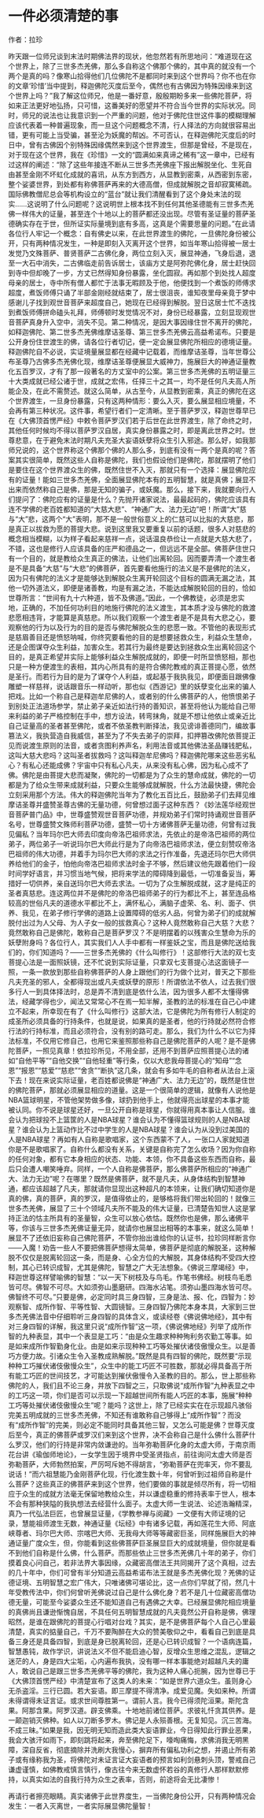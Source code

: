 # 一件必须清楚的事

作者：拉珍




昨天跟一位师兄谈到末法时期佛法界的现状，他忽然若有所思地问：“难道现在这个世界上，除了三世多杰羌佛，那么多自称这个佛那个佛的，其中真的就没有一个两个是真的吗？像寒山拾得他们几位佛陀不是都同时来到这个世界吗？你不也在你的文章‘珍惜’当中提到，释迦佛陀灭度后至今，偶然也有古佛因为特殊因缘来到这个世界上吗？”我了解这位师兄，他是一番好意，殷殷期盼多来一些佛陀菩萨，将如来正法更好地弘扬，只可惜，这番美好的愿望并不符合当今世界的实际状况。同时，师兄的说法也让我意识到一个严重的问题，他对于佛陀住世这件事的模糊理解应该代表着一种普遍现象，而一旦这个问题概念不清，行人择法的方向就很容易出错，更有可能上当受骗，甚至沦为妖魔的帮凶。不可否认，在释迦佛陀灭度后的时日中，曾有古佛因个别特殊因缘偶然来到这个世界渡生，但那是曾经，不是现在，对于现在这个世界，我在《珍惜》一文的“圆满如来真谛之稀有”这一章中，已经有过这样的阐述：“除了这些年接连不断从三世多杰羌佛座下报出解脱坐化、生死自由甚至金刚不坏虹化成就的喜讯，从东方到西方，从显教到密乘，从西密到东密，整个娑婆世界，到处都有称佛菩萨再来的大德高僧，但成就解脱之音却寂寞稀疏。国际佛教僧尼总会等机构设立的“蓝台”就让我们清醒看到了这个身处末法的现实……这说明了什么问题呢？这说明世上根本找不到任何其他圣德能有三世多杰羌佛一样伟大的证量，甚至连个十地以上的菩萨都还没出现。尽管有圣证量的菩萨圣德确实存在于世，但所证实际量境到底有多高，这真是个需要思量的问题。”在此请各位行人牢记一个概念：自有佛史以来，在此世界渡生的佛陀，一旦佛陀身份被公开，只有两种情况发生，一种是即刻入灭离开这个世界，如当年寒山拾得被一居士发觉乃文殊菩萨、普贤菩萨二古佛化身，两位立刻入灭，展显神通，飞身后退，退至一大石中消失，二古佛临走前告诉居士，该庙方丈是阿弥陀佛化身，居士赶快回到寺中但却晚了一步，方丈已然得知身份暴露，坐化圆寂。再如那个到处找人超度母亲的居士，寺中所有僧人都忙于法事无暇顾及于他，他便找到一个煮饭的师傅求超度，煮饭师傅只诵了半部金刚经就结束了，居士很沮丧，谁知夜里母亲竟于梦中感谢儿子找到观世音菩萨来超度自己，她现在已经得到解脱。翌日这居士忙不迭找到煮饭师傅拼命磕头礼拜，师傅顿时发觉情况不对，身份已经暴露，立刻显现观世音菩萨真身升入空中，消失不见。第二种情况，是因大事因缘住世不离开的佛陀，如释迦佛陀、第二世多杰羌佛维摩诘圣尊、第三世多杰羌佛云高益希诺布。只要是公开身份住世渡生的佛，请各位行者切记，便一定会展显佛陀所相应的德境证量。释迦佛陀自不必说，实证境量展显都在经藏中记载着，而维摩诘圣尊，当年世尊公布圣尊乃古佛多杰羌佛化现，维摩诘圣尊便展显大威神力，施展巨大的神通证量教化五百罗汉，才有了那一段著名的方丈室中的公案。第三世多杰羌佛的五明证量三十大类成就已经公诸于世，成就之宏伟，任择三十之其一，均不是任何凡夫高人所能企及，在此不需赘述。就这么简单，从古至今，从显教到密乘，真正的佛陀在这个世界渡生，一旦身份暴露，只有这两种情形：要么入灭，要么展显相应境量，不会再有第三种状况。这件事，希望行者们一定清晰。至于菩萨罗汉，释迦世尊早已在《大佛顶首愣严经》中敕令菩萨罗汉们若于后世在此世界渡生，除了命终之时，其他任何时候均不得以菩萨罗汉自居，真实身份暴露之时，即是离此世界之时。世尊悲意，在于避免末法时期凡夫充圣大妄语妖孽将众生引入邪途。那么好，如我那师兄说的，这个世界称这个佛那个佛的人那么多，到底有没有一两个是真的呢？答案其实很简单，既然这些人自称是佛陀，我们也假设他们是佛陀，那就摆明了他们是要住在这个世界渡众生的佛，既然住世不入灭，那就只有一个选择：展显佛陀应有的证量！能如三世多杰羌佛，全面展显佛陀本有的五明智慧，就是真佛；展显不出来而依然称自己是佛，那是无知的骗子，或妖魔。那么，接下来，我就要向行人们提问了：佛陀应有的证量是什么？先抛开诸家说法，最最起码的，佛陀应该具有连不学佛的老百姓都知道的“大慈大悲”、“神通广大、法力无边”吧！所谓“大”慈与“大”悲，这两个“大”表明，那不是一般世俗意义上的仁慈可以比拟的大慈悲，那是真正以拔救为愿的菩提大悲。说到这里我又要重复以前的话题，很多人对慈悲的概念相当模糊，以为样子看起来慈祥一点，说话温良恭俭让一点就是大慈大悲了，不错，这也是修行人应该具备的庄严和德品之一，但远远不是全部。佛菩萨住世只有一个目的，就是教给众生真正的佛法，让他们出离轮回。因而要弄清一个渡生者是不是具备“大慈”与“大悲”的佛菩萨，首先要看他施行的法义是不是佛陀的法义，因为只有佛陀的法义才是能够达到解脱众生离开轮回这个目标的圆满无漏之法，其他一切外道法义，即便是诸善教，均是有漏之法，不能达成解脱轮回的目的，恰如世尊所言：“世间有九十六种道，皆不及佛道。”因此，一个佛教徒，必须是忠实地，正确的，不加任何功利目的地施行佛陀的法义渡生，其本质才没与佛陀的救渡悲愿相违背，才能算是真慈悲。所以我们观察一个渡生者是不是具有大悲之心，要观察他的行为以及行为的目的是否与佛陀解脱众生的悲愿一致。不管他的表现形式是慈眉善目还是愤怒呐喊，你终究要看他的目的是想要拯救众生，利益众生慧命，还是企图谋夺众生利益，加害众生。若其行为最终是要达到拯救众生出离轮回这个目的，是真正希望并实际上能够利益众生解脱成就的，即便一时所显愤怒相，那也只是一种方便渡生的表相，其内心所具有的是符合佛陀教戒的真正菩提心愿，依然是圣行。而若行为目的是为了谋夺个人利益，或起基于我执我见，即便面目跟佛像雕塑一样慈祥，说话跟音乐一样动听，那也似《西游记》里的妖孽变化出来的骗人把戏。比如一个称自己是释迦牟尼佛的人，或者别的什么佛菩萨的人，他愤恨弟子到别处正法道场参学，禁止弟子亲近如法行持的善知识，甚至将他认为能给自己带来利益的弟子严格控制在手中，想方设法，转弯抹角，就是不想让他依止或亲近比自己证量高的圣者甚至佛陀，或者不依圣教判断择法，我见谤诽善德同门，编故事篡法义，我执营造自我威信，甚至为了不失去弟子的崇拜，扣押篡改佛陀依菩提正见而说渡生原则的法音，或者贪图利养声名，利用法音或其他佛法圣品赚钱肥私，这叫大慈大悲吗？这叫圣者拔救吗？这叫释迦牟尼佛吗？释迦佛陀哪来这些恶劣私心？有私心还能成佛？宇宙中只有私心凡夫，从来没有私心佛，因为私心成不了佛。佛陀是由菩提大悲而凝聚，佛陀的一切都是为了众生的慧命成就，佛陀的一切都是为了给众生带来成就利益，只要众生能够成就解脱，什么方法最快捷，佛陀会立刻采用那个方法。伟大的释迦佛陀当年为了教化五百比丘，鼓励弟子们去拜见维摩诘圣尊并盛赞圣尊古佛的无量功德，何曾想过面子这种东西？《妙法莲华经观世音菩萨普门品》中，世尊盛赞观世音菩萨功德，并规劝弟子们常时持诵观世音菩萨名号，世尊盛赞文殊师利菩萨功德，盛赞一切十方诸佛菩萨无量功德，何曾有过我见偏私？当年玛尔巴大师去印度向帝洛巴祖师求法，先依止的是帝洛巴祖师的两位弟子，两位弟子一听说玛尔巴大师此行是为了向帝洛巴祖师求法，便立刻赞叹帝洛巴祖师的伟大功德，并着手为玛尔巴大师的求法之行作准备，先退还玛尔巴大师供养给他们的金子，怕他向帝洛巴祖师求法时金子不够，然后建议他先跟着他们一段时间学好语言，并习惯当地气候，把将来学法的障碍降到最低，一切准备妥当，筹措好一切供养，亲自送玛尔巴大师去求法。一切为了众生解脱成就，这才是纯正的圣者真慈悲。连这两位并不是佛陀的帝洛巴祖师弟子的行为都比不上，甚至连品格较高的世俗凡夫的道德水平都比不上，满怀私心，满脑子虚荣、名、利、面子、供养、我见，在弟子修行学佛的道路上设置障碍的低劣人品，何曾为弟子们的成就解脱付出过为人父母、为人子女一般的拔救真心？这种人竟然敢称自己大慈？大悲？竟然敢称自己是佛陀，敢称自己是菩萨罗汉？不是明摆着的以残害众生慧命为乐的妖孽附身吗？各位行人，其实我们人人手中都有一样鉴妖之宝，而且是佛陀送给我们的，你们知道吗？——三世多杰羌佛的《什么叫修行》！这部修行大法的双七支菩提心法是一面照妖镜，还不忙说到实际证量，只拿双七支菩提心法这面镜子一照，一条一款放到那些自称佛菩萨的人身上跟他们的行为做个比对，普天之下那些凡夫充圣的邪人，全都得现出或凡夫或妖孽的原形！所谓依法不依人，过去我们很多行人一到具体择法时，总是弄不清到底是依什么法，因为很多人都不太懂得佛法，经藏学得也少，闻法又常常心不在焉一知半解，圣教的法的标准在自己心中建立不起来，所幸现在有了《什么叫修行》这部大法，它是佛陀为所有修行人制定的成圣所必须具备的行持条件，也就是说，如果真的是圣者，他的行持就必然符合修行法的行持标准，而且必须符合，没有别的路可走。那么，我们为什么不以它为择法标准，不仅用它修自己，也用它来鉴照那些称自己是佛陀菩萨的人呢？是不是佛陀菩萨，一照见真章！依拉珍所见，不用全部，还用不到菩萨应照菩提心法的诸如“自他平等”“自他交换”“自他轻重”等行条，仅以大悲我母菩提心的“知母”“念恩”“报恩”“慈爱”“慈悲”“舍贪”“断执”这几条，就会有多如牛毛的自称者从法台上滚下去！现在来说实际证量，老百姓都说佛是“神通广大、法力无边”的，既然是住世的佛陀菩萨，那就必须展显相应的道量。这是一个很简单的逻辑，就像有人说他是NBA篮球明星，不管他架势做多像，球扔到他手上，他就得亮出球星的本事才能被认同。你不说是球星还好，一旦公开自称是球星，你就得用真本事让人信服。谁会认为把球投不上篮筐的人是NBA球星？谁会认为不懂得篮球规则的人是NBA球星？谁会认为上篮动作比不过中学生的人是NBA球星？谁会认为从没到过美国的人是NBA球星？再如有人自称是歌唱家，这个东西蒙不了人，一张口人家就知道你是不是歌唱家了。自称什么都没有关系，关键是自称完了怎么收场？因为你自称的任何对象，都有它本身相应的状态、功能、本领，你不具备这些东西而自称，最后只会遭人嘲笑唾弃。同样，一个人自称是佛菩萨，那么佛菩萨所相应的“神通广大、法力无边”呢？在哪里？既然是佛菩萨，就不是凡夫，从身体结构到智慧神通，都应该超越了凡夫，那就请你显现出这种超凡的本领来，让我们确切知道你是真的佛，真的菩萨，真的罗汉，是值得依止的，是够格将我们带出轮回的！就像三世多杰羌佛，展显了三十个领域凡夫所不能及的伟大证量，已清楚告知世人这是掌持正法的怙主所具有的圣量智，众生可以放心依怙。既然你也是佛，那么诸佛平等，你该与三世多杰羌佛证量无异，就请你也展显出相等的本事来，就这么简单！展显不了还依旧妄称自己佛陀菩萨，不管你抬出谁给你的认证书，拉珍同样断言你——入魔！劝告一些人不要把佛菩萨想得太简单，佛菩萨是彻底的解脱圣，这种解脱不仅仅是脱离轮回这一条，而是身、心全方位的大解脱，其身体结构不受四大控制，其心已转识成智，尤其是佛陀，智慧之广大无法想象。《佛说三摩竭经》中，释迦世尊这样譬喻佛的智慧：“以一天下树枝及与鸟毛。作笔书佛经。树枝鸟毛悉皆可尽。佛智不可尽。大如须弥山墨磨研。四海水沾笔。须弥山墨四海水皆可尽。佛智终不可尽。”只要是佛，必定同时具三身四智，三身是法、报、化，四智为：妙观察智、成所作智、平等性智、大圆镜智。三身四智乃佛陀本身本具，大家到三世多杰羌佛法音中仔细聆听三身四智的具体含义，或读经卷《佛说佛地经》，其中有对三身四智的详解，我这里只说“成所作智”这一项，《佛说佛地经》列举了成所作智的九种表显，其中一个表显是工巧：“由是众生趣求种种殉利务农勤工等事。如是如来成所作智勤身化业。由是如来示现种种工巧等处摧伏诸伎傲慢众生。以是善巧方便力故。引诸众生令入圣教成熟解脱。”既然是具有四智的佛陀，既然要“示现种种工巧摧伏诸伎傲慢众生”，众生中的能工巧匠不可胜数，那就必得具备高于所有能工巧匠的世间技艺，才可能达到摧伏傲慢令入圣教的目的。那么，世上那些称佛陀的人，我们且不论三身，并放下四智之三，只取佛说“成所作智”九种表显之中的工巧这一项，你们是否可以示现一下超越世间所有能人巧匠的本事，施展“种种工巧等处摧伏诸伎傲慢众生”呢？能吗？这世上，除了已经实实在在示现超凡骇俗完美五明成就的三世多杰羌佛，不知还有谁敢称自己够得上“成所作智”？而没有“成所作智”的完美，则必定不能同时具备其他三智，又怎么可能是佛？世尊灭度后至今，真正的佛菩萨或罗汉们来到这个世界，决不会称自己是什么佛什么菩萨什么罗汉，他们的行持是非常内敛谦逊的。当年弥勒菩萨化身的太虚大师，于南京雨花台讲《瑜伽师地论》，一女学生因于境界中受圣贤指点，前往询问太虚大师是否弥勒菩萨，大师勃然拍案，严厉呵斥她不得胡言，“弥勒菩萨在兜率天，你不要乱说话！”而六祖慧能乃金刚菩萨化现，行化渡生数十年，何曾听到过祖师自称是什么菩萨？这些真正的佛菩萨来到这个世界，他们要做的事就是倾尽所有，将一切相应于众生的成就方法毫无保留地教给众生，并以谦虚稳重的修持表率于世人，根本不会有那种狭隘的我执想法去经营什么面子。太虚大师一生说法、论述浩瀚精深，真乃一代弘法巨匠，也曾展显证量，《学教参禅与阅藏》一文便有大师证境的记录，慧能祖师渡生无数，神通证量《坛经》中有诸多记载，再如莲花生大师、阿底峡尊者、玛尔巴大师、宗喀巴大师、无我母大师等等藏密巨圣，同样施展巨大的神通证量广度众生，但，你能看到这些佛菩萨巨圣展显巨大的成就境量，但你就是看不到他们自称是什么佛，什么菩萨。而那些依止三世多杰羌佛几十年的弟子，你们摸着良心问自己，若非法界大事因缘，众藏密高僧法王共同揭开了这个真相，过去的几十年中，你们可曾有半分知道云高益希诺布法王就是多杰羌佛化现？羌佛的证德证境、五明智慧之宏广伟大，只唯诸佛可堪论比，这一点你们早就了彻，然几十年受教传法中，你们何曾听羌佛说过自己是什么佛化身？若不是几十位藏密高僧功德无量，可能至今娑婆众生还不能知道自己有遇佛之大幸。已经展显佛陀相应境量的真佛尚且谦逊惭愧自居，不具任何五明智慧成就的凡夫竟然公开自称是佛，佛理昭然，是谁在跟佛陀的菩提心行唱对台戏？其实，是不是佛菩萨每个人自己心里最清楚，真实的掂量自己，千万不要陶醉在大众的赞美敬仰之中，看看自己到底是具备三身还是具备四智，到底是身已脱离轮回，还是心已转识成智？一个语病连篇，智慧愚钝，故作学识，讲说法义不但不能启迪心智，反增众生思维之混乱，逻辑之迷茫的人，身是四大尘垢，心内遍布我执，没有哪一样本事能绝对超越凡夫的庸人，敢说自己是跟三世多杰羌佛平等的佛陀，我为这种人痛心扼腕，因为世尊已于《大佛顶首愣严经》中清楚宣布了这类人的未来：“如是世界六道众生。虽则身心无杀盗淫。三行已圆。若大妄语。即三摩提不得清净。成爱见魔。失如来种。所谓未得谓得未证言证。或求世间尊胜第一。谓前人言。我今已得须陀洹果。斯陀含果。阿那含果。阿罗汉道。辟支佛乘。十地地前诸位菩萨。求彼礼忏贪其供养。是一颠迦销灭佛种。如人以刀断多罗木。佛记是人永殒善根。无复知见。沉三苦海。不成三昧。”如果是我，因无明无知而造此类大妄语罪业，今日得知此行罪业恶果，我会大骇汗如雨下，即刻跳将起来，奔至佛陀足下，嚎啕痛悔，求佛消我无明黑障，深自反省，彻底摘除并洗刷大我慢心，摒弃所有偏私功利之想，并遏止所有弟子或有缘称我为圣，将佛陀对未证言证大妄语者的预言如利剑悬刺头顶，警戒自己谦虚谨慎，如佛教戒慎言慎行，像古往今来无数虚怀若谷的真修行人那样默默修持，以真实如法的自我行持为众生之表率，否则，前途将会无比凄惨！


再请行者擦亮眼睛。真实诸佛于此世界度生，一当佛陀身份公开，只有两种情况会发生：一者入灭离世，一者实际展显佛陀量智！